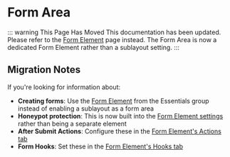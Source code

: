 # Form Area

::: warning This Page Has Moved
This documentation has been updated. Please refer to the [Form Element](./form-element) page instead. The Form Area is now a dedicated Form Element rather than a sublayout setting.
:::

## Migration Notes

If you're looking for information about:

- **Creating forms**: Use the [Form Element](./form-element) from the Essentials group instead of enabling a sublayout as a form area
- **Honeypot protection**: This is now built into the [Form Element settings](./form-element#anti-spam-settings) rather than being a separate element
- **After Submit Actions**: Configure these in the [Form Element's Actions tab](./form-element#actions)
- **Form Hooks**: Set these in the [Form Element's Hooks tab](./form-element#hooks)
